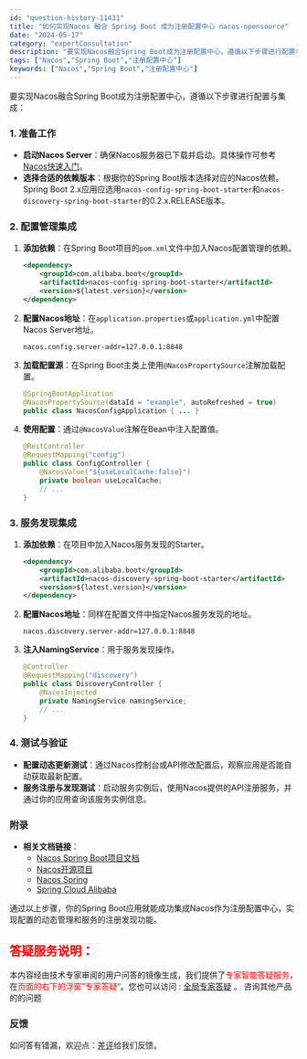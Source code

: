 ```yaml
---
id: "question-history-11431"
title: "如何实现Nacos 融合 Spring Boot 成为注册配置中心 nacos-opensource"
date: "2024-05-17"
category: "expertConsultation"
description: "要实现Nacos融合Spring Boot成为注册配置中心，遵循以下步骤进行配置与集成：### 1. 准备工作- **启动Nacos Server**：确保Nacos服务器已下载并启动。具体操作可参考[Nacos快速入门](../quickstart/quick-start.md)。- **选择合适"
tags: ["Nacos","Spring Boot","注册配置中心"]
keywords: ["Nacos","Spring Boot","注册配置中心"]
---
```


要实现Nacos融合Spring Boot成为注册配置中心，遵循以下步骤进行配置与集成：

### 1. 准备工作
- **启动Nacos Server**：确保Nacos服务器已下载并启动。具体操作可参考[Nacos快速入门](../quickstart/quick-start.md)。
- **选择合适的依赖版本**：根据你的Spring Boot版本选择对应的Nacos依赖。Spring Boot 2.x应用应选用`nacos-config-spring-boot-starter`和`nacos-discovery-spring-boot-starter`的0.2.x.RELEASE版本。

### 2. 配置管理集成
1. **添加依赖**：在Spring Boot项目的`pom.xml`文件中加入Nacos配置管理的依赖。
   ```xml
   <dependency>
       <groupId>com.alibaba.boot</groupId>
       <artifactId>nacos-config-spring-boot-starter</artifactId>
       <version>${latest.version}</version>
   </dependency>
   ```
   
2. **配置Nacos地址**：在`application.properties`或`application.yml`中配置Nacos Server地址。
   ```properties
   nacos.config.server-addr=127.0.0.1:8848
   ```
   
3. **加载配置源**：在Spring Boot主类上使用`@NacosPropertySource`注解加载配置。
   ```java
   @SpringBootApplication
   @NacosPropertySource(dataId = "example", autoRefreshed = true)
   public class NacosConfigApplication { ... }
   ```
   
4. **使用配置**：通过`@NacosValue`注解在Bean中注入配置值。
   ```java
   @RestController
   @RequestMapping("config")
   public class ConfigController {
       @NacosValue("${useLocalCache:false}")
       private boolean useLocalCache;
       // ...
   }
   ```

### 3. 服务发现集成
1. **添加依赖**：在项目中加入Nacos服务发现的Starter。
   ```xml
   <dependency>
       <groupId>com.alibaba.boot</groupId>
       <artifactId>nacos-discovery-spring-boot-starter</artifactId>
       <version>${latest.version}</version>
   </dependency>
   ```
   
2. **配置Nacos地址**：同样在配置文件中指定Nacos服务发现的地址。
   ```properties
   nacos.discovery.server-addr=127.0.0.1:8848
   ```
   
3. **注入NamingService**：用于服务发现操作。
   ```java
   @Controller
   @RequestMapping("discovery")
   public class DiscoveryController {
       @NacosInjected
       private NamingService namingService;
       // ...
   }
   ```

### 4. 测试与验证
- **配置动态更新测试**：通过Nacos控制台或API修改配置后，观察应用是否能自动获取最新配置。
- **服务注册与发现测试**：启动服务实例后，使用Nacos提供的API注册服务，并通过你的应用查询该服务实例信息。

### 附录
- **相关文档链接**：
  - [Nacos Spring Boot项目文档](https://github.com/nacos-group/nacos-spring-boot-project/wiki/spring-boot-0.2.2-%E4%BB%A5%E5%8F%8A-0.1.2%E7%89%88%E6%9C%AC%E6%96%B0%E5%8A%9F%E8%83%BD%E4%BD%BF%E7%94%A8%E6%89%8B%E5%86%8C)
  - [Nacos开源项目](https://github.com/alibaba/nacos)
  - [Nacos Spring](https://github.com/nacos-group/nacos-spring-project)
  - [Spring Cloud Alibaba](https://github.com/alibaba/spring-cloud-alibaba)

通过以上步骤，你的Spring Boot应用就能成功集成Nacos作为注册配置中心，实现配置的动态管理和服务的注册发现功能。
## <font color="#FF0000">答疑服务说明：</font> 

本内容经由技术专家审阅的用户问答的镜像生成，我们提供了<font color="#FF0000">专家智能答疑服务</font>，在<font color="#FF0000">页面的右下的浮窗”专家答疑“</font>。您也可以访问 : [全局专家答疑](https://opensource.alibaba.com/chatBot) 。 咨询其他产品的的问题

### 反馈
如问答有错漏，欢迎点：[差评](https://ai.nacos.io/user/feedbackByEnhancerGradePOJOID?enhancerGradePOJOId=13754)给我们反馈。
